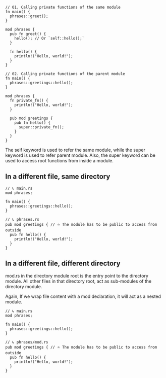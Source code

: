 ```
// 01. Calling private functions of the same module
fn main() {
  phrases::greet();
}

mod phrases {
  pub fn greet() {
    hello(); // Or `self::hello();`
  }

  fn hello() {
    println!("Hello, world!");
  }
}

// 02. Calling private functions of the parent module
fn main() {
  phrases::greetings::hello();
}

mod phrases {
  fn private_fn() {
    println!("Hello, world!");
  }

  pub mod greetings {
    pub fn hello() {
      super::private_fn();
    }
  }
}
```

The self keyword is used to refer the same module, while the super keyword is used to refer parent module. Also, the super keyword can be used to access root functions from inside a module.


##  In a different file, same directory
```
// ↳ main.rs
mod phrases;

fn main() {
  phrases::greetings::hello();
}

// ↳ phrases.rs
pub mod greetings { // ⭐️ The module has to be public to access from outside
  pub fn hello() {
    println!("Hello, world!");
  }
}
```

##  In a different file, different directory

mod.rs in the directory module root is the entry point to the directory module. All other files in that directory root, act as sub-modules of the directory module.

Again, If we wrap file content with a mod declaration, it will act as a nested module.

```
// ↳ main.rs
mod phrases;

fn main() {
  phrases::greetings::hello();
}

// ↳ phrases/mod.rs
pub mod greetings { // ⭐️ The module has to be public to access from outside
  pub fn hello() {
    println!("Hello, world!");
  }
}
```